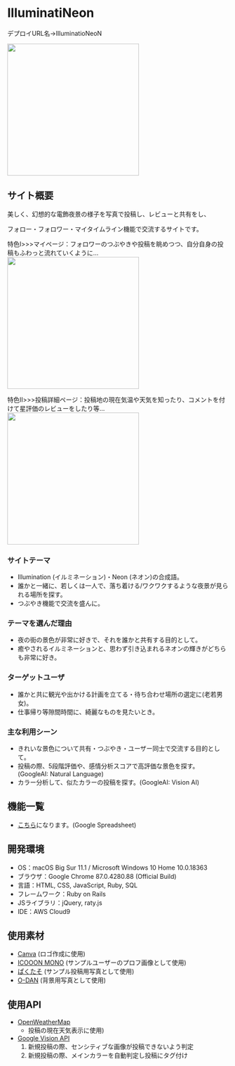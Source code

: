 # IlluminatiNeon
デプロイURL名→IlluminatioNeoN

<img src="https://user-images.githubusercontent.com/72348241/105709818-94e9a400-5f59-11eb-9302-f3b557b8124b.jpg" width="300">

## サイト概要
美しく、幻想的な電飾夜景の様子を写真で投稿し、レビューと共有をし、

フォロー・フォロワー・マイタイムライン機能で交流するサイトです。

特色Ⅰ>>>マイページ：フォロワーのつぶやきや投稿を眺めつつ、自分自身の投稿もふわっと流れていくように…
<img src="https://user-images.githubusercontent.com/72348241/105709366-fa896080-5f58-11eb-9dcb-85fad759eb09.gif" width="300">

特色Ⅱ>>>投稿詳細ページ：投稿地の現在気温や天気を知ったり、コメントを付けて星評価のレビューをしたり等…
<img src="https://user-images.githubusercontent.com/72348241/105709451-10972100-5f59-11eb-9648-2d5fabe6e600.gif" width="300">
### サイトテーマ

- Illumination (イルミネーション)・Neon (ネオン)の合成語。
- 誰かと一緒に、若しくは一人で、落ち着ける/ワクワクするような夜景が見られる場所を探す。
- つぶやき機能で交流を盛んに。

### テーマを選んだ理由
- 夜の街の景色が非常に好きで、それを誰かと共有する目的として。
- 癒やされるイルミネーションと、思わず引き込まれるネオンの輝きがどちらも非常に好き。

### ターゲットユーザ
- 誰かと共に観光や出かける計画を立てる・待ち合わせ場所の選定に(老若男女)。
- 仕事帰り等隙間時間に、綺麗なものを見たいとき。

### 主な利用シーン
- きれいな景色について共有・つぶやき・ユーザー同士で交流する目的として。
- 投稿の際、5段階評価や、感情分析スコアで高評価な景色を探す。(GoogleAI: Natural Language)
- カラー分析して、似たカラーの投稿を探す。(GoogleAI: Vision AI)

## 機能一覧

- [こちら](https://docs.google.com/spreadsheets/d/1IZ7nBqO4O-TzcRo4jMDtAHJ9OxnpyXVyN0LFA267XAs/edit?usp=sharing)になります。(Google Spreadsheet)

## 開発環境
- OS：macOS Big Sur 11.1 / Microsoft Windows 10 Home 10.0.18363
- ブラウザ：Google Chrome 87.0.4280.88 (Official Build)
- 言語：HTML, CSS, JavaScript, Ruby, SQL
- フレームワーク：Ruby on Rails
- JSライブラリ：jQuery, raty.js
- IDE：AWS Cloud9

## 使用素材

- [Canva](https://www.canva.com/) (ロゴ作成に使用)
- [ICOOON MONO](https://icooon-mono.com/about-icoon-mono/) (サンプルユーザーのプロフ画像として使用)
- [ぱくたそ](https://www.pakutaso.com/) (サンプル投稿用写真として使用)
- [O-DAN](https://o-dan.net/ja/) (背景用写真として使用)

## 使用API

- [OpenWeatherMap](https://openweathermap.org/)
  - 投稿の現在天気表示に使用)
- [Google Vision API](https://cloud.google.com/vision?hl=ja)
  1. 新規投稿の際、センシティブな画像が投稿できないよう判定
  2. 新規投稿の際、メインカラーを自動判定し投稿にタグ付け
